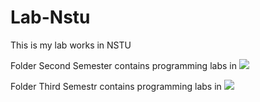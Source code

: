 # Lab-Nstu
This is my lab works in NSTU

Folder Second Semester contains programming labs in 
[![](https://img.shields.io/badge/C-00599C?style=for-the-badge&logo=c%2B%2B&logoColor=white)](C/)

Folder Third Semestr contains programming labs in 
[![](https://img.shields.io/badge/C%2B%2B-00599C?style=for-the-badge&logo=c%2B%2B&logoColor=white)](C++/)
